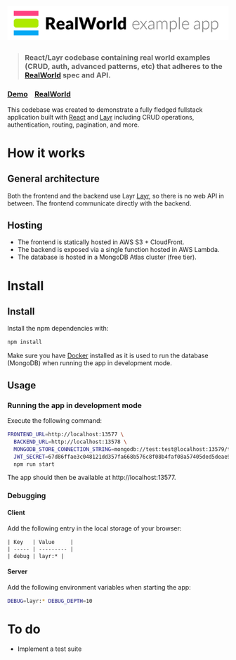 # ![RealWorld Example App](assets/logo.png)

> ### React/Layr codebase containing real world examples (CRUD, auth, advanced patterns, etc) that adheres to the [RealWorld](https://github.com/gothinkster/realworld) spec and API.

### [Demo](https://react-layr-realworld-example-app.layrjs.com/)&nbsp;&nbsp;&nbsp;&nbsp;[RealWorld](https://github.com/gothinkster/realworld)

This codebase was created to demonstrate a fully fledged fullstack application built with [React](https://reactjs.org/) and [Layr](https://layrjs.com/) including CRUD operations, authentication, routing, pagination, and more.

# How it works

## General architecture

Both the frontend and the backend use Layr [Layr](https://layrjs.com/), so there is no web API in between. The frontend communicate directly with the backend.

## Hosting

- The frontend is statically hosted in AWS S3 + CloudFront.
- The backend is exposed via a single function hosted in AWS Lambda.
- The database is hosted in a MongoDB Atlas cluster (free tier).

# Install

## Install

Install the npm dependencies with:

```sh
npm install
```

Make sure you have [Docker](https://www.docker.com/) installed as it is used to run the database (MongoDB) when running the app in development mode.

## Usage

### Running the app in development mode

Execute the following command:

```sh
FRONTEND_URL=http://localhost:13577 \
  BACKEND_URL=http://localhost:13578 \
  MONGODB_STORE_CONNECTION_STRING=mongodb://test:test@localhost:13579/test \
  JWT_SECRET=67d86ffae3c048121dd357fa668b576c8f08b4faf08a57405ded5deae9a7e8f1dec98d35f3bbf4284dbab00fe3341dbc45890baa4a7c5dcc83499ffafb8bd6bb \
  npm run start
```

The app should then be available at http://localhost:13577.

### Debugging

#### Client

Add the following entry in the local storage of your browser:

```
| Key   | Value     |
| ----- | --------- |
| debug | layr:* |
```

#### Server

Add the following environment variables when starting the app:

```sh
DEBUG=layr:* DEBUG_DEPTH=10
```

# To do

- Implement a test suite
